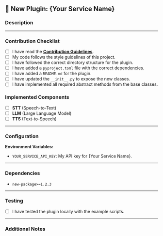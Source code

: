 <!-- 
Thank you for your contribution! Please fill out this template to help us review your pull request.
-->

## 🔌 New Plugin: {Your Service Name}

### Description

<!-- 
Please provide a brief description of the service you are integrating and why it's a valuable addition.
-->

---

### Contribution Checklist

- [ ] I have read the [**Contribution Guidelines**](https://github.com/videosdk-live/videosdk-agents/blob/main/BUILD_YOUR_OWN_PLUGIN.md).
- [ ] My code follows the style guidelines of this project.
- [ ] I have followed the correct directory structure for the plugin.
- [ ] I have added a `pyproject.toml` file with the correct dependencies.
- [ ] I have added a `README.md` for the plugin.
- [ ] I have updated the `__init__.py` to expose the new classes.
- [ ] I have implemented all required abstract methods from the base classes.

### Implemented Components

- [ ] **STT** (Speech-to-Text)
- [ ] **LLM** (Large Language Model)
- [ ] **TTS** (Text-to-Speech)

---

### Configuration

<!-- 
Please describe any necessary setup, including environment variables for API keys.
-->

**Environment Variables:**
- `YOUR_SERVICE_API_KEY`: My API key for {Your Service Name}.

---

### Dependencies

<!-- 
List any new Python packages required by your plugin.
-->

- `new-package>=1.2.3`

---

### Testing

<!-- 
Please describe the tests that you ran to verify your changes.
-->

- [ ] I have tested the plugin locally with the example scripts.

---

### Additional Notes

<!-- 
Is there anything else you would like to add?
-->